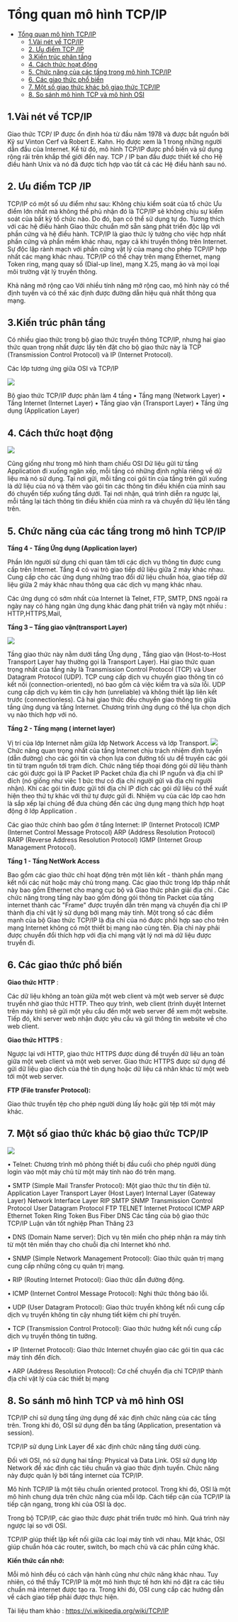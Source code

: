 # Tổng quan mô hình TCP/IP

- [Tổng quan mô hình TCP/IP](#tổng-quan-mô-hình-tcpip)
  - [1.Vài nét về TCP/IP](#1vài-nét-về-tcpip)
  - [2. Ưu điểm TCP /IP](#2-ưu-điểm-tcp-ip)
  - [3.Kiến trúc phân tầng](#3kiến-trúc-phân-tầng)
  - [4. Cách thức hoạt động](#4-cách-thức-hoạt-động)
  - [5. Chức năng của các tầng trong mô hình TCP/IP](#5-chức-năng-của-các-tầng-trong-mô-hình-tcpip)
  - [6. Các giao thức phổ biến](#6-các-giao-thức-phổ-biến)
  - [7. Một số giao thức khác bộ giao thức TCP/IP](#7-một-số-giao-thức-khác-bộ-giao-thức-tcpip)
  - [8. So sánh mô hình TCP và mô hình OSI](#8-so-sánh-mô-hình-tcp-và-mô-hình-osi)


## 1.Vài nét về TCP/IP
Giao thức TCP/ IP được ổn định hóa từ đầu năm 1978 và được bắt nguồn bởi Kỹ sư Vinton Cerf và Robert E. Kahn. Họ được xem là 1 trong những người dẫn đầu của Internet. Kể từ đó, mô hình TCP/IP được phổ biến và sử dụng rộng rãi trên khắp thế giới đến nay. 
TCP / IP ban đầu được thiết kế cho Hệ điều hành Unix và nó đã được tích hợp vào tất cả các Hệ điều hành sau nó.
## 2. Ưu điểm TCP /IP
TCP/IP có một số ưu điểm như sau:
Không chịu kiểm soát của tổ chức
Ưu điểm lớn nhất mà không thể phủ nhận đó là TCP/IP sẽ không chịu sự kiểm soát của bất kỳ tổ chức nào. Do đó, bạn có thể sử dụng tự do. 
Tương thích với các hệ điều hành
Giao thức chuẩn mở sẵn sàng phát triển độc lập với phần cứng và hệ điều hành. TCP/IP là giao thức lý tưởng cho việc hợp nhất phần cứng và phần mềm khác nhau, ngay cả khi truyền thông trên Internet. 
Sự độc lập rành mạch với phần cứng vật lý của mạng cho phép TCP/IP hợp nhất các mạng khác nhau. 
TCP/IP có thể chạy trên mạng Ethernet, mạng Token ring, mạng quay số (Dial-up line), mạng X.25, mạng ảo và mọi loại môi trường vật lý truyền thông. 

Khả năng mở rộng cao
Với nhiều tính năng mở rộng cao, mô hình này có thể định tuyến và có thể xác định được đường dẫn hiệu quả nhất thông qua mạng.
## 3.Kiến trúc phân tầng
Có nhiều giao thức trong bộ giao thức truyền thông TCP/IP, nhưng hai giao thức quan trọng nhất được lấy tên đặt cho bộ giao thức này là TCP (Transmission Control Protocol) và IP (Internet Protocol). 

Các lớp tương ứng giữa OSI và TCP/IP

![](./../image/tcp_1.png)

Bộ giao thức TCP/IP được phân làm 4 tầng 
• Tầng mạng (Network Layer) 
• Tầng Internet (Internet Layer) 
• Tầng giao vận (Transport Layer) 
• Tầng ứng dụng (Application Layer)
## 4. Cách thức hoạt động

![](./../image/tcp_2.png)

 Cũng giống như trong mô hình tham chiếu OSI
 Dữ liệu gửi từ tầng Application đi xuống ngăn xếp, mỗi tầng có những định nghĩa riêng về dữ liệu mà nó sử dụng. 
Tại nơi gửi, mỗi tầng coi gói tin của tầng trên gửi xuống là dữ liệu của nó và thêm vào gói tin các thông tin điều khiển của mình sau đó chuyển tiếp xuống tầng dưới. 
Tại nơi nhận, quá trình diễn ra ngược lại, mỗi tầng lại tách thông tin điều khiển của mình ra và chuyển dữ liệu lên tầng trên.

## 5. Chức năng của các tầng trong mô hình TCP/IP

**Tầng 4 - Tầng Ứng dụng (Application layer)**

Phần lớn người sử dụng chỉ quan tâm tới các dịch vụ thông tin được cung cấp trên Internet. Tầng 4 có vai trò giao tiếp dữ liệu giữa 2 máy khác nhau.
Cung cấp cho các ứng dụng những trao đổi dữ liệu chuẩn hóa, giao tiếp dữ liệu giữa 2 máy khác nhau thông qua các dịch vụ mạng khác nhau.

Các ứng dụng có sớm nhất của Internet là Telnet, FTP, SMTP, DNS ngoài ra ngày nay có hàng ngàn ứng dụng khác đang phát triển và ngày một nhiều : HTTP,HTTPS,Mail,

**Tầng 3 – Tầng giao vận(transport Layer)**

![](./../image/tcp_3.png)

Tầng giao thức này nằm dưới tầng Ứng dụng , Tầng giao vận (Host-to-Host Transport Layer hay thường gọi là Transport Layer). 
Hai giao thức quan trọng nhất của tầng này là Transmission Control Protocol (TCP) và User Datagram Protocol (UDP). 
TCP cung cấp dịch vụ chuyển giao thông tin có kết nối (connection-oriented), nó bao gồm cả việc kiểm tra và sửa lỗi. 
UDP cung cấp dịch vụ kém tin cậy hơn (unreliable) và không thiết lập liên kết trước (connectionless). 
Cả hai giao thức đều chuyển giao thông tin giữa tầng ứng dụng và tầng Internet. Chương trình ứng dụng có thể lựa chọn dịch vụ nào thích hợp với nó.

**Tầng 2 - Tầng mạng ( internet layer)**

Vị trí của lớp Internet nằm giữa lớp Network Access và lớp Transport.
![](./../image/tcp_4.png)
Chức năng quan trọng nhất của tầng Internet chịu trách nhiệm định tuyến (dẫn đường) cho các gói tin và chọn lựa con đường tối ưu để truyền các gói tin từ trạm nguồn tới trạm đích.
Chức năng tiếp thoại đóng gói dữ liệu thành các gói được gọi là IP Packet
IP Packet chứa địa chỉ IP nguồn và  địa chỉ IP đích (nó giống như việc 1 bức thư có địa chỉ người gửi và địa chỉ người nhận).
Khi các gói tin được gửi tới địa chỉ IP đích các gói dữ liệu có thể xuất hiện theo thứ tự khác với thứ tự được gửi đi. Nhiệm vụ của các lớp cao hơn là sắp xếp lại chúng để đưa chúng đến các ứng dụng mạng thích hợp hoạt động ở lớp Application .

Các giao thức chính bao gồm ở tầng Internet:
IP (Internet Protocol)
ICMP (Internet Control Message Protocol)
ARP (Address Resolution Protocol)
RARP (Reverse Address Resolution Protocol)
IGMP (Internet Group Management Protocol).

**Tầng 1 - Tầng NetWork Access**

Bao gồm các giao thức chỉ hoạt động trên một liên kết - thành phần mạng kết nối các nút hoặc máy chủ trong mạng. Các giao thức trong lớp thấp nhất này bao gồm Ethernet cho mạng cục bộ và Giao thức phân giải địa chỉ .
Các chức năng trong tầng này bao gồm đóng gói  thông tin Packet của tầng internet thành các "Frame" được truyền dẫn trên mạng và chuyển địa chỉ IP thành địa chỉ vật lý sử dụng bởi mạng máy tính. 
Một trong số các điểm mạnh của bộ  Giao thức TCP/IP là địa chỉ của nó được phối hợp sao cho trên mạng Internet không có một thiết bị mạng nào cùng tên. Địa chỉ này phải được chuyển đổi thích hợp với địa chỉ mạng vật lý nơi mà dữ liệu được truyền đi.

## 6. Các giao thức phổ biến 

**Giao thức HTTP** :

Các dữ liệu không an toàn giữa một web client và một web server sẽ được truyền nhờ giao thức HTTP.
Theo quy trình, web client (trình duyệt Internet trên máy tính) sẽ gửi một yêu cầu đến một web server để xem một website. Tiếp đó, khi server web nhận được yêu cầu và gửi thông tin website về cho web client.

**Giao thức HTTPS** :

Ngược lại với HTTP, giao thức HTTPS được dùng để truyền dữ liệu an toàn giữa một web client và một web server.
Giao thức HTTPS được sử dụng để gửi dữ liệu giao dịch của thẻ tín dụng hoặc dữ liệu cá nhân khác từ một web tới một web server.

**FTP (File transfer Protocol):**

 Giao thức truyền tệp cho phép người dùng lấy hoặc gửi tệp tới một máy khác.

## 7. Một số giao thức khác bộ giao thức TCP/IP

![](./../image/tcp_5.png)

 • Telnet: Chương trình mô phỏng thiết bị đầu cuối cho phép người dùng login vào một máy chủ từ một máy tính nào đó trên mạng.

• SMTP (Simple Mail Transfer Protocol): Một giao thức thư tín điện tử. Application Layer Transport Layer (Host Layer) Internal Layer (Gateway Layer) Network Interface Layer RIP SMTP SNMP Transmission Control Protocol User Datagram Protocol FTP TELNET Internet Protocol ICMP ARP Ethernet Token Ring Token Bus Fiber DNS Các tầng của bộ giao thức TCP/IP Luận văn tốt nghiệp Phan Thăng 23 

• DNS (Domain Name server): Dịch vụ tên miền cho phép nhận ra máy tính từ một tên miền thay cho chuỗi địa chỉ Internet khó nhớ.

 • SNMP (Simple Network Management Protocol): Giao thức quản trị mạng cung cấp những công cụ quản trị mạng.

 • RIP (Routing Internet Protocol): Giao thức dẫn đường động. 

• ICMP (Internet Control Message Protocol): Nghi thức thông báo lỗi.

 • UDP (User Datagram Protocol): Giao thức truyền không kết nối cung cấp dịch vụ truyền không tin cậy nhưng tiết kiệm chi phí truyền.

 • TCP (Transmission Control Protocol): Giao thức hướng kết nối cung cấp dịch vụ truyền thông tin tưởng.

 • IP (Internet Protocol): Giao thức Internet chuyển giao các gói tin qua các máy tính đến đích. 
 
 • ARP (Address Resolution Protocol): Cơ chế chuyển địa chỉ TCP/IP thành địa chỉ vật lý của các thiết bị mạng
## 8. So sánh mô hình TCP và mô hình OSI 

TCP/IP chỉ sử dụng tầng ứng dụng để xác định chức năng của các tầng trên. Trong khi đó, OSI sử dụng đến ba tầng (Application, presentation và session).

TCP/IP sử dụng Link Layer để xác định chức năng tầng dưới cùng.

 Đối với OSI, nó sử dụng hai tầng: Physical và Data Link.
OSI sử dụng lớp Network để xác định các tiêu chuẩn và giao thức định tuyến. Chức năng này được quản lý bởi tầng internet của TCP/IP.

Mô hình TCP/IP là một tiêu chuẩn oriented protocol. Trong khi đó, OSI là một mô hình chung dựa trên chức năng của mỗi lớp.
Cách tiếp cận của TCP/IP là tiếp cận ngang, trong khi của OSI là dọc.

Trong bộ TCP/IP, các giao thức được phát triển trước mô hình. Quá trình này ngược lại so với OSI.

TCP/IP giúp thiết lập kết nối giữa các loại máy tính với nhau. Mặt khác, OSI giúp chuẩn hóa các router, switch, bo mạch chủ và các phần cứng khác.

**Kiến thức cần nhớ:**

Mỗi mô hình đều có cách vận hành cũng như chức năng khác nhau. Tuy nhiên, có thể thấy TCP/IP là một mô hình thực tế hơn khi nó đặt ra các tiêu chuẩn mà internet được tạo ra. Trong khi đó, OSI cung cấp các hướng dẫn về cách giao tiếp phải được thực hiện.

Tài liệu tham khảo : 
https://vi.wikipedia.org/wiki/TCP/IP




